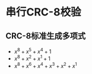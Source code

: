 # 串行CRC-8校验

## CRC-8标准生成多项式

- $x^8 + x^5 + x^4 + 1$
- $x^8 + x^2 + x^1 + 1$
- $x^8 + x^6 + x^4 + x^3 + x^2 + x^1$
